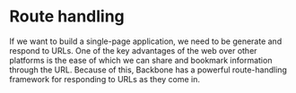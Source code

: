 # Route handling

If we want to build a single-page application, we need to be generate and
respond to URLs. One of the key advantages of the web over other platforms is
the ease of which we can share and bookmark information through the URL.
Because of this, Backbone has a powerful route-handling framework for responding
to URLs as they come in.
